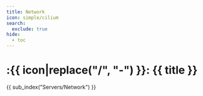 ```yaml
---
title: Network
icon: simple/cilium
search:
  exclude: true
hide:
  - toc
---
```


# :{{ icon|replace("/", "-") }}: {{ title }}

{{ sub_index("Servers/Network") }}
